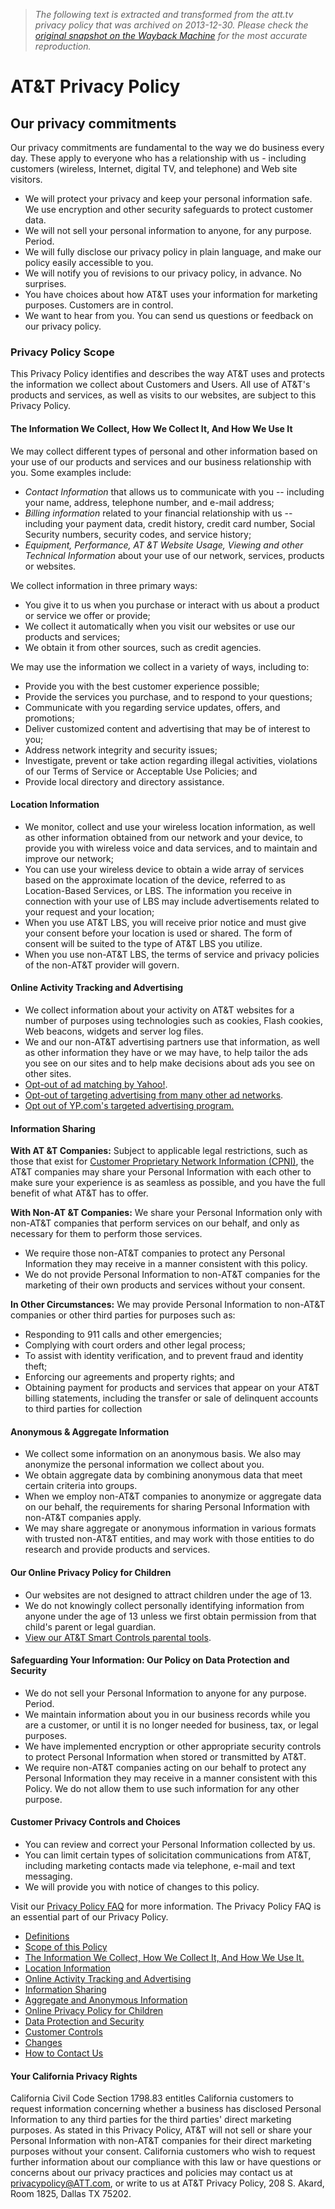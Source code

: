 > *The following text is extracted and transformed from the att.tv privacy policy that was archived on 2013-12-30. Please check the [original snapshot on the Wayback Machine](https://web.archive.org/web/20131230224249id_/http%3A//www.att.com/privacy) for the most accurate reproduction.*

# AT&T Privacy Policy

## Our privacy commitments

Our privacy commitments are fundamental to the way we do business every day. These apply to everyone who has a relationship with us - including customers (wireless, Internet, digital TV, and telephone) and Web site visitors.

  * We will protect your privacy and keep your personal information safe. We use encryption and other security safeguards to protect customer data.
  * We will not sell your personal information to anyone, for any purpose. Period.
  * We will fully disclose our privacy policy in plain language, and make our policy easily accessible to you.
  * We will notify you of revisions to our privacy policy, in advance. No surprises.
  * You have choices about how AT&T uses your information for marketing purposes. Customers are in control.
  * We want to hear from you. You can send us questions or feedback on our privacy policy.



### Privacy Policy Scope

This Privacy Policy identifies and describes the way AT&T uses and protects the information we collect about Customers and Users. All use of AT&T's products and services, as well as visits to our websites, are subject to this Privacy Policy.

#### The Information We Collect, How We Collect It, And How We Use It

We may collect different types of personal and other information based on your use of our products and services and our business relationship with you. Some examples include:

  * _Contact Information_ that allows us to communicate with you -- including your name, address, telephone number, and e-mail address;
  * _Billing information_ related to your financial relationship with us -- including your payment data, credit history, credit card number, Social Security numbers, security codes, and service history;
  * _Equipment, Performance, AT &T Website Usage, Viewing and other Technical Information_ about your use of our network, services, products or websites.



We collect information in three primary ways:

  * You give it to us when you purchase or interact with us about a product or service we offer or provide;
  * We collect it automatically when you visit our websites or use our products and services;
  * We obtain it from other sources, such as credit agencies.



We may use the information we collect in a variety of ways, including to:

  * Provide you with the best customer experience possible;
  * Provide the services you purchase, and to respond to your questions;
  * Communicate with you regarding service updates, offers, and promotions;
  * Deliver customized content and advertising that may be of interest to you;
  * Address network integrity and security issues;
  * Investigate, prevent or take action regarding illegal activities, violations of our Terms of Service or Acceptable Use Policies; and
  * Provide local directory and directory assistance.



#### Location Information

  * We monitor, collect and use your wireless location information, as well as other information obtained from our network and your device, to provide you with wireless voice and data services, and to maintain and improve our network;
  * You can use your wireless device to obtain a wide array of services based on the approximate location of the device, referred to as Location-Based Services, or LBS. The information you receive in connection with your use of LBS may include advertisements related to your request and your location;
  * When you use AT&T LBS, you will receive prior notice and must give your consent before your location is used or shared. The form of consent will be suited to the type of AT&T LBS you utilize.
  * When you use non-AT&T LBS, the terms of service and privacy policies of the non-AT&T provider will govern.



#### Online Activity Tracking and Advertising

  * We collect information about your activity on AT&T websites for a number of purposes using technologies such as cookies, Flash cookies, Web beacons, widgets and server log files.
  * We and our non-AT&T advertising partners use that information, as well as other information they have or we may have, to help tailor the ads you see on our sites and to help make decisions about ads you see on other sites.
  * [Opt-out of ad matching by Yahoo!](https://web.archive.org/web/20111211191203/http://info.yahoo.com/privacy/us/yahoo/opt_out/targeting/details.html "Opt-out of ad matching by Yahoo!").
  * [Opt-out of targeting advertising from many other ad networks](https://web.archive.org/web/20111211191203/http://www.networkadvertising.org/ "Opt-out of targeting advertising from many other ad networks").
  * [Opt out of YP.com's targeted advertising program.](https://web.archive.org/web/20111211191203/http://www.yellowpages.com/about/legal/advertisingchoices "Opt out of YP.com targeted advertising program.")



#### Information Sharing

**With AT &T Companies:** Subject to applicable legal restrictions, such as those that exist for [Customer Proprietary Network Information (CPNI)](https://web.archive.org/gen/privacy-policy?pid=2566 "Customer Proprietary Network Information \(CPNI\)"), the AT&T companies may share your Personal Information with each other to make sure your experience is as seamless as possible, and you have the full benefit of what AT&T has to offer.

**With Non-AT &T Companies:** We share your Personal Information only with non-AT&T companies that perform services on our behalf, and only as necessary for them to perform those services.

  * We require those non-AT&T companies to protect any Personal Information they may receive in a manner consistent with this policy.
  * We do not provide Personal Information to non-AT&T companies for the marketing of their own products and services without your consent.



**In Other Circumstances:** We may provide Personal Information to non-AT&T companies or other third parties for purposes such as:

  * Responding to 911 calls and other emergencies;
  * Complying with court orders and other legal process;
  * To assist with identity verification, and to prevent fraud and identity theft;
  * Enforcing our agreements and property rights; and
  * Obtaining payment for products and services that appear on your AT&T billing statements, including the transfer or sale of delinquent accounts to third parties for collection



#### Anonymous & Aggregate Information

  * We collect some information on an anonymous basis. We also may anonymize the personal information we collect about you.
  * We obtain aggregate data by combining anonymous data that meet certain criteria into groups.
  * When we employ non-AT&T companies to anonymize or aggregate data on our behalf, the requirements for sharing Personal Information with non-AT&T companies apply.
  * We may share aggregate or anonymous information in various formats with trusted non-AT&T entities, and may work with those entities to do research and provide products and services.



#### Our Online Privacy Policy for Children

  * Our websites are not designed to attract children under the age of 13.
  * We do not knowingly collect personally identifying information from anyone under the age of 13 unless we first obtain permission from that child's parent or legal guardian.
  * [View our AT&T Smart Controls parental tools](https://web.archive.org/gen/sites/smartlimits?pid=8950 "View our AT&T Smart Controls parental tools").



#### Safeguarding Your Information: Our Policy on Data Protection and Security

  * We do not sell your Personal Information to anyone for any purpose. Period.
  * We maintain information about you in our business records while you are a customer, or until it is no longer needed for business, tax, or legal purposes.
  * We have implemented encryption or other appropriate security controls to protect Personal Information when stored or transmitted by AT&T.
  * We require non-AT&T companies acting on our behalf to protect any Personal Information they may receive in a manner consistent with this Policy. We do not allow them to use such information for any other purpose.



#### Customer Privacy Controls and Choices

  * You can review and correct your Personal Information collected by us.
  * You can limit certain types of solicitation communications from AT&T, including marketing contacts made via telephone, e-mail and text messaging.
  * We will provide you with notice of changes to this policy.



Visit our [Privacy Policy FAQ](https://web.archive.org/gen/privacy-policy?pid=13692) for more information. The Privacy Policy FAQ is an essential part of our Privacy Policy.

  * [Definitions](https://web.archive.org/gen/privacy-policy?pid=13692#definitions "Definitions")
  * [Scope of this Policy](https://web.archive.org/gen/privacy-policy?pid=13692#scope "Scope of this Policy")
  * [The Information We Collect, How We Collect It, And How We Use It.](https://web.archive.org/gen/privacy-policy?pid=13692#collect "The Information We Collect, How We Collect It, And How We Use It.")
  * [Location Information](https://web.archive.org/gen/privacy-policy?pid=13692#location "Location Information")
  * [Online Activity Tracking and Advertising](https://web.archive.org/gen/privacy-policy?pid=13692#tracking "Online Activity Tracking and Advertising")
  * [Information Sharing](https://web.archive.org/gen/privacy-policy?pid=13692#sharing "Information Sharing")
  * [Aggregate and Anonymous Information](https://web.archive.org/gen/privacy-policy?pid=13692#aggregate "Aggregate and Anonymous Information")
  * [Online Privacy Policy for Children](https://web.archive.org/gen/privacy-policy?pid=13692#children "Online Privacy Policy for Children")
  * [Data Protection and Security](https://web.archive.org/gen/privacy-policy?pid=13692#protection "Data Protection and Security")
  * [Customer Controls](https://web.archive.org/gen/privacy-policy?pid=13692#controls "Customer Controls")
  * [Changes](https://web.archive.org/gen/privacy-policy?pid=13692#changes "Changes")
  * [How to Contact Us](https://web.archive.org/gen/privacy-policy?pid=13692#contact "How to Contact Us")



#### Your California Privacy Rights

California Civil Code Section 1798.83 entitles California customers to request information concerning whether a business has disclosed Personal Information to any third parties for the third parties' direct marketing purposes. As stated in this Privacy Policy, AT&T will not sell or share your Personal Information with non-AT&T companies for their direct marketing purposes without your consent. California customers who wish to request further information about our compliance with this law or have questions or concerns about our privacy practices and policies may contact us at [privacypolicy@ATT.com](mailto:%20privacypolicy@ATT.com), or write to us at AT&T Privacy Policy, 208 S. Akard, Room 1825, Dallas TX 75202.
